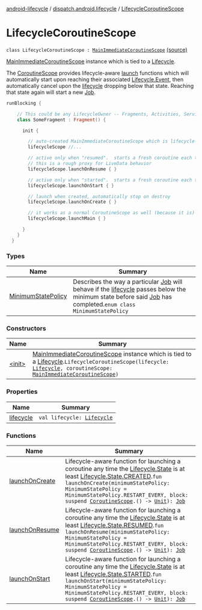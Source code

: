 [android-lifecycle](../../index.md) / [dispatch.android.lifecycle](../index.md) / [LifecycleCoroutineScope](./index.md)

# LifecycleCoroutineScope

`class LifecycleCoroutineScope : `[`MainImmediateCoroutineScope`](https://rbusarow.github.io/Dispatch/core/dispatch.core/-main-immediate-coroutine-scope/index.md) [(source)](https://github.com/RBusarow/Dispatch/tree/master/android-lifecycle/src/main/java/dispatch/android/lifecycle/LifecycleCoroutineScope.kt#L33)

[MainImmediateCoroutineScope](https://rbusarow.github.io/Dispatch/core/dispatch.core/-main-immediate-coroutine-scope/index.md) instance which is tied to a [Lifecycle](https://developer.android.com/reference/androidx/androidx/lifecycle/Lifecycle.html).

The [CoroutineScope](https://kotlin.github.io/kotlinx.coroutines/kotlinx-coroutines-core/kotlinx.coroutines/-coroutine-scope/index.html) provides lifecycle-aware [launch](https://kotlin.github.io/kotlinx.coroutines/kotlinx-coroutines-core/kotlinx.coroutines/launch.html) functions
which will automatically start upon reaching their associated [Lifecycle.Event](https://developer.android.com/reference/androidx/androidx/lifecycle/Lifecycle/Event.html),
then automatically cancel upon the [lifecycle](lifecycle.md) dropping below that state.  Reaching
that state again will start a new [Job](https://kotlin.github.io/kotlinx.coroutines/kotlinx-coroutines-core/kotlinx.coroutines/-job/index.html).

``` kotlin
runBlocking {

    // This could be any LifecycleOwner -- Fragments, Activities, Services...
    class SomeFragment : Fragment() {

      init {

        // auto-created MainImmediateCoroutineScope which is lifecycle-aware
        lifecycleScope //...

        // active only when "resumed".  starts a fresh coroutine each time
        // this is a rough proxy for LiveData behavior
        lifecycleScope.launchOnResume { }

        // active only when "started".  starts a fresh coroutine each time
        lifecycleScope.launchOnStart { }

        // launch when created, automatically stop on destroy
        lifecycleScope.launchOnCreate { }

        // it works as a normal CoroutineScope as well (because it is)
        lifecycleScope.launchMain { }

      }
    }
  }
```

### Types

| Name | Summary |
|---|---|
| [MinimumStatePolicy](-minimum-state-policy/index.md) | Describes the way a particular [Job](https://kotlin.github.io/kotlinx.coroutines/kotlinx-coroutines-core/kotlinx.coroutines/-job/index.html) will behave if the [lifecycle](lifecycle.md) passes below the minimum state before said [Job](https://kotlin.github.io/kotlinx.coroutines/kotlinx-coroutines-core/kotlinx.coroutines/-job/index.html) has completed.`enum class MinimumStatePolicy` |

### Constructors

| Name | Summary |
|---|---|
| [&lt;init&gt;](-init-.md) | [MainImmediateCoroutineScope](https://rbusarow.github.io/Dispatch/core/dispatch.core/-main-immediate-coroutine-scope/index.md) instance which is tied to a [Lifecycle](https://developer.android.com/reference/androidx/androidx/lifecycle/Lifecycle.html).`LifecycleCoroutineScope(lifecycle: `[`Lifecycle`](https://developer.android.com/reference/androidx/androidx/lifecycle/Lifecycle.html)`, coroutineScope: `[`MainImmediateCoroutineScope`](https://rbusarow.github.io/Dispatch/core/dispatch.core/-main-immediate-coroutine-scope/index.md)`)` |

### Properties

| Name | Summary |
|---|---|
| [lifecycle](lifecycle.md) | `val lifecycle: `[`Lifecycle`](https://developer.android.com/reference/androidx/androidx/lifecycle/Lifecycle.html) |

### Functions

| Name | Summary |
|---|---|
| [launchOnCreate](launch-on-create.md) | Lifecycle-aware function for launching a coroutine any time the [Lifecycle.State](https://developer.android.com/reference/androidx/androidx/lifecycle/Lifecycle/State.html) is at least [Lifecycle.State.CREATED](https://developer.android.com/reference/androidx/androidx/lifecycle/Lifecycle/State.html#CREATED).`fun launchOnCreate(minimumStatePolicy: MinimumStatePolicy = MinimumStatePolicy.RESTART_EVERY, block: suspend `[`CoroutineScope`](https://kotlin.github.io/kotlinx.coroutines/kotlinx-coroutines-core/kotlinx.coroutines/-coroutine-scope/index.html)`.() -> `[`Unit`](https://kotlinlang.org/api/latest/jvm/stdlib/kotlin/-unit/index.html)`): `[`Job`](https://kotlin.github.io/kotlinx.coroutines/kotlinx-coroutines-core/kotlinx.coroutines/-job/index.html) |
| [launchOnResume](launch-on-resume.md) | Lifecycle-aware function for launching a coroutine any time the [Lifecycle.State](https://developer.android.com/reference/androidx/androidx/lifecycle/Lifecycle/State.html) is at least [Lifecycle.State.RESUMED](https://developer.android.com/reference/androidx/androidx/lifecycle/Lifecycle/State.html#RESUMED).`fun launchOnResume(minimumStatePolicy: MinimumStatePolicy = MinimumStatePolicy.RESTART_EVERY, block: suspend `[`CoroutineScope`](https://kotlin.github.io/kotlinx.coroutines/kotlinx-coroutines-core/kotlinx.coroutines/-coroutine-scope/index.html)`.() -> `[`Unit`](https://kotlinlang.org/api/latest/jvm/stdlib/kotlin/-unit/index.html)`): `[`Job`](https://kotlin.github.io/kotlinx.coroutines/kotlinx-coroutines-core/kotlinx.coroutines/-job/index.html) |
| [launchOnStart](launch-on-start.md) | Lifecycle-aware function for launching a coroutine any time the [Lifecycle.State](https://developer.android.com/reference/androidx/androidx/lifecycle/Lifecycle/State.html) is at least [Lifecycle.State.STARTED](https://developer.android.com/reference/androidx/androidx/lifecycle/Lifecycle/State.html#STARTED).`fun launchOnStart(minimumStatePolicy: MinimumStatePolicy = MinimumStatePolicy.RESTART_EVERY, block: suspend `[`CoroutineScope`](https://kotlin.github.io/kotlinx.coroutines/kotlinx-coroutines-core/kotlinx.coroutines/-coroutine-scope/index.html)`.() -> `[`Unit`](https://kotlinlang.org/api/latest/jvm/stdlib/kotlin/-unit/index.html)`): `[`Job`](https://kotlin.github.io/kotlinx.coroutines/kotlinx-coroutines-core/kotlinx.coroutines/-job/index.html) |
